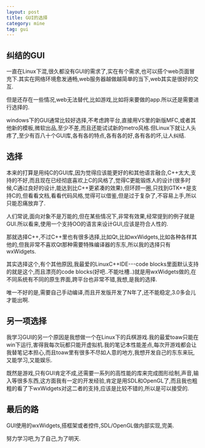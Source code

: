 ```yaml
---
layout: post
title: GUI的选择
category: mine
tag: gui
---
```


## 纠结的GUI

一直在Linux下混,很久都没有GUI的需求了,实在有个需求,也可以搭个web页面冒充下.其实在网络环境愈发通畅,web服务器越做越简单的当下,web其实是很好的交互.

但是还存在一些情况,web无法替代,比如游戏,比如将来要做的app.所以还是需要进行选择的.

windows下的GUI通常比较好选择,不考虑跨平台,直接用VS里的新版MFC,或者其他新的模板,微软出品,至少不差,而且还能试试新的metro风格.但Linux下就让人头疼了,至少有百八十个GUI库,各有各的特点,各有各的好,各有各的坏,让人纠结.

## 选择

本来的打算是用纯C的GUI库,因为觉得应该能更好的和其他语言融合,C++太大,支持的不好,而且现在已经彻底喜欢上C的风格了,觉得C更能锻炼人的设计(很多时候,C通过良好的设计,能达到比C++更紧凑的效果),但环顾一圈,只找到GTK++是支持C的,但看看文档,看看代码风格,觉得可以借鉴,但是过于复杂了,不容易上手,所以只能忍痛放弃了.

人们常说,面向对象不是万能的,但在某些情况下,非常有效果,经常提到的例子就是GUI.所以看来,使用一个支持OO的语言来设计GUI,应该是符合人性的.

那就选择C++,不过C++里也有很多选择,比如Qt,比如wxWidgets,比如各种各样其他的,但我非常不喜欢Qt那种需要特殊编译器的东东,所以我的选择只有wxWidgets.

其实选择这个,有个其他原因,我最爱的LinuxC++IDE---code blocks里面默认支持的就是这个,而且漂亮的code blocks(好吧..不能吐槽..)就是用wxWidgets做的,在不同系统有不同的原生界面,跨平台也非常不错,我想,是我的选择.

唯一不好的是,需要自己手动编译,而且开发版开发了N年了,还不能稳定,3.0多会儿才能出啊.

## 另一项选择

我学习GUI的另一个原因是我想做一个在Linux下的兵棋游戏.我的最爱toaw只能在win下运行,害得我每次玩都只能开虚拟机.我的笔记本性能差点,每次开游戏都会让我替笔记本担心,而且toaw里有很多不尽如人意的地方,我想开发自己的东东来玩,又能学习,又能娱乐.

既然是游戏,只有GUI肯定不成,还需要一系列的高性能的库来完成图形绘制,声音,输入等很多东西,这方面我有一定的开发经验,肯定是用SDL和OpenGL了,而且我也粗粗的看了下wxWidgets对这二者的支持,应该是比较不错的,所以是可以接受的.

## 最后的路

GUI使用的wxWidgets,搭框架或者控件,SDL/OpenGL做内部实现,完美.

努力学习吧,为了自己,为了明天.
